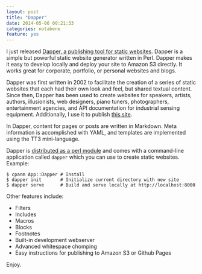 ```yaml
---
layout: post
title: "Dapper"
date: 2014-05-06 00:21:33
categories: notabene
feature: yes
---
```


I just released [Dapper, a publishing tool for static websites](http://vanilladraft.com/dapper). Dapper is a simple but powerful static website generator written in Perl. Dapper makes it easy to develop locally and deploy your site to Amazon S3 directly. It works great for corporate, portfolio, or personal websites and blogs.

Dapper was first written in 2002 to facilitate the creation of a series of static websites that each had their own look and feel, but shared textual content. Since then, Dapper has been used to create websites for speakers, artists, authors, illusionists, web designers, piano tuners, photographers, entertainment agencies, and API documentation for industrial sensing equipment. Additionally, I use it to publish [this site](/preface/).

In Dapper, content for pages or posts are written in Markdown. Meta information is accomplished with YAML, and templates are implemented using the TT3 mini-language.

Dapper is [distributed as a perl module](http://search.cpan.org/~mdb/App-Dapper/) and comes with a command-line application called `dapper` which you can use to create static websites. Example:

    $ cpanm App::Dapper # Install
    $ dapper init       # Initialize current directory with new site
    $ dapper serve      # Build and serve locally at http://localhost:8000

Other features include:

* Filters
* Includes
* Macros
* Blocks
* Footnotes
* Built-in development webserver
* Advanced whitespace chomping
* Easy instructions for publishing to Amazon S3 or Github Pages

Enjoy.
